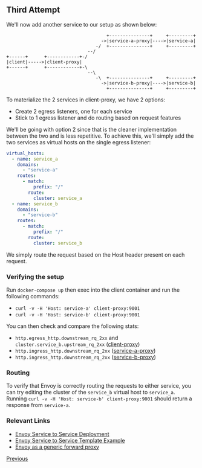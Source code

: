 ## Third Attempt

We'll now add another service to our setup as shown below:

```
                                     +---------------+     +---------+
                                   ->|service-a-proxy|---->|service-a|
                                 -/  +---------------+     +---------+
                              --/
+------+      +------------+-/
|client|----->|client-proxy|
+------+      +------------+-\
                              --\
                                 -\  +---------------+     +---------+
                                   ->|service-b-proxy|---->|service-b|
                                     +---------------+     +---------+
```

To materialize the 2 services in client-proxy, we have 2 options:

* Create 2 egress listeners, one for each service
* Stick to 1 egress listener and do routing based on request features

We'll be going with option 2 since that is the cleaner implementation between the two and is less repetitive. To achieve this, we'll simply add the two services as virtual hosts on the single egress listener:

```yml
virtual_hosts:
  - name: service_a
    domains:
      - "service-a"
    routes:
      - match:
          prefix: "/"
        route:
          cluster: service_a
  - name: service_b
    domains:
      - "service-b"
    routes:
      - match:
          prefix: "/"
        route:
          cluster: service_b
```

We simply route the request based on the Host header present on each request.

### Verifying the setup

Run `docker-compose up` then exec into the client container and run the following commands:

* `curl -v -H 'Host: service-a' client-proxy:9001`
* `curl -v -H 'Host: service-b' client-proxy:9001`

You can then check and compare the following stats:

* `http.egress_http.downstream_rq_2xx` and `cluster.service_b.upstream_rq_2xx` ([client-proxy](http://localhost:8001/stats))
* `http.ingress_http.downstream_rq_2xx` ([service-a-proxy](http://localhost:8002/stats))
* `http.ingress_http.downstream_rq_2xx` ([service-b-proxy](http://localhost:8003/stats))

### Routing

To verify that Envoy is correctly routing the requests to either service, you can try editing the cluster of the `service_b` virtual host to `service_a`. Running `curl -v -H 'Host: service-b' client-proxy:9001` should return a response from `service-a`.

### Relevant Links
* [Envoy Service to Service Deployment](https://www.envoyproxy.io/docs/envoy/v1.9.0/intro/deployment_types/service_to_service)
* [Envoy Service to Service Template Example](https://github.com/envoyproxy/envoy/blob/master/configs/envoy_service_to_service_v2.template.yaml)
* [Envoy as a generic forward proxy](https://github.com/vadimeisenbergibm/envoy-generic-forward-proxy)

[Previous](https://github.com/teh-username/service-mesh-the-hard-way/tree/master/second-attempt)

